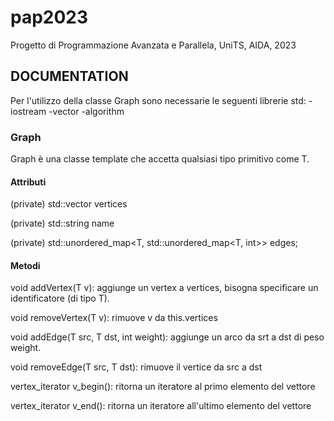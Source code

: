 # pap2023
Progetto di Programmazione Avanzata e Parallela, UniTS, AIDA, 2023
 
## DOCUMENTATION
Per l'utilizzo della classe Graph sono necessarie le seguenti librerie std:
-iostream
-vector
-algorithm

### Graph

Graph è una classe template che accetta qualsiasi tipo primitivo come T.

#### Attributi
 (private) std::vector<T> vertices
 
 (private) std::string name

 (private) std::unordered_map<T, std::unordered_map<T, int>> edges;

#### Metodi
void addVertex(T v): aggiunge un vertex a vertices, bisogna specificare un identificatore (di tipo T).
 
void removeVertex(T v): rimuove v da this.vertices

 void addEdge(T src, T dst, int weight): aggiunge un arco da srt a dst di peso weight.

 void removeEdge(T src, T dst):  rimuove il vertice da src a dst

 vertex_iterator v_begin(): ritorna un iteratore al primo elemento del vettore

 vertex_iterator v_end(): ritorna un iteratore all'ultimo elemento del vettore
